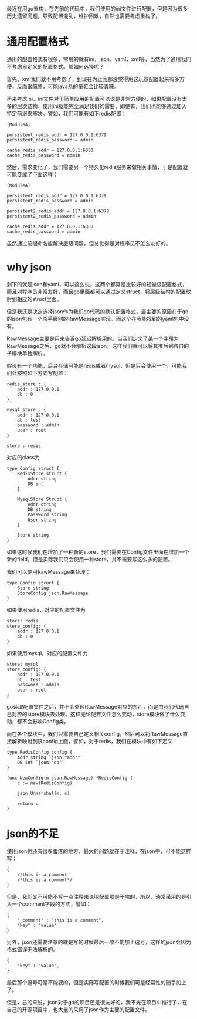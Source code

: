 最近在用go重构，在先前的代码中，我们使用的ini文件进行配置，但是因为很多历史遗留问题，导致配置混乱，维护困难，自然也需要考虑重构了。

# 通用配置格式

通用的配置格式有很多，常用的就有ini，json，yaml，xml等，当然为了通用我们不考虑自定义的配置格式。那如何选择呢？

首先，xml我们就不用考虑了，到现在为止我都没觉得用这玩意配置起来有多方便，反而很臃肿，可能java系的童鞋会比较青睐。

再来考虑ini，ini文件对于简单应用的配置可以说是非常方便的，如果配置没有太多的层次结构，使用ini就能完全满足我们的需要，即使有，我们也能够通过加入特定前缀来解决。譬如，我们可能有如下redis配置：

    [ModuleA]

    persistent_redis_addr = 127.0.0.1:6379
    persistent_redis_password = admin
    
    cache_redis_addr = 127.0.0.1:6380
    cache_redis_password = admin
    
然后，需求变化了，我们需要另一个持久化redis服务来做相关事情，于是配置就可能变成了下面这样：

    [ModuleA]

    persistent_redis_addr = 127.0.0.1:6379
    persistent_redis_password = admin

    persistent2_redis_addr = 127.0.0.1:6379
    persistent2_redis_password = admin

    cache_redis_addr = 127.0.0.1:6380
    cache_redis_password = admin
    
虽然通过前缀命名能解决层级问题，但总觉得是对程序员不怎么友好的。

# why json

剩下的就是json和yaml，可以这么说，这两个都算是比较好的轻量级配置格式，而且对程序员非常友好，而且go里面都可以通过定义struct，将层级结构的配置映射到相应的struct里面。

但是我还是决定选择json作为我们go代码的默认配置格式，最主要的原因在于go的json包有一个杀手级别的RawMessage实现。而这个在我能找到的yaml包中没有。

RawMessage主要是用来告诉go延迟解析用的。当我们定义了某一个字段为RawMessage之后，go就不会解析这段json，这样我们就可以将其推后到各自的子模块单独解析。

假设有一个功能，后台存储可能是redis或者mysql，但是只会使用一个，可能我们会按照如下方式写配置：

    redis_store : {
        addr : 127.0.0.1
        db : 0
    },

    mysql_store : {
        addr : 127.0.0.1
        db : test
        password : admin
        user : root
    }

    store : redis

对应的class为

    type Config struct {
        RedisStore struct {
            Addr string
            DB int
        }

        MysqlStore Struct {
            Addr string
            DB string
            Password string
            User string
        }

        Store string
    }

如果这时候我们在增加了一种新的store，我们需要在Config文件里面在增加一个新的field，但是实际我们只会使用一种store，并不需要写这么多的配置。

我们可以使用RawMessage来处理：

    type Config struct {
        Store string
        StoreConfig json.RawMessage
    }

如果使用redis，对应的配置文件为

    store: redis
    store_config: {
        addr : 127.0.0.1
        db : 0
    }

如果使用mysql，对应的配置文件为

    store: mysql
    store_config: {
        addr : 127.0.0.1
        db : test
        password : admin
        user : root
    }

go读取配置文件之后，并不会处理RawMessage对应的东西，而是由我们代码自己对应的store模块去处理。这样无论配置文件怎么变动，store模块做了什么变动，都不会影响Config类。

而在各个模块中，我们只需要自己定义相关config，然后可以将RawMessage直接解析映射到该config上面，譬如，对于redis，我们在模块中有如下定义

    type RedisConfig config {
        Addr string `json:"addr"`
        DB int `json:"db"`
    }
    
    func NewConfig(m json.RawMessage) *RedisConfig {
        c := new(RedisConfig)
        
        json.Unmarshal(m, c)
        
        return c
    }
    
# json的不足

使用json也还有很多蛋疼的地方，最大的问题就在于注释，在json中，可不能这样写：

    {
        //this is a comment
        /*this is a comment*/ 
    }
 
但是，我们又不可能不写一点注释来说明配置项是干啥的，所以，通常采用的是引入一个comment字段的方式，譬如：

    {
        "_comment" : "this is a comment",
        "key" : "value"
    }
    
另外，json还需要注意的就是写的时候最后一项不能加上逗号，这样的json会因为格式错误无法解析的。

    {
        "key" : "value",
    }

最后那个逗号可是不能要的，但是实际写配置的时候我们可是经常性的随手加上了。

但是，总的来说，json对于go的项目还是很友好的，我不光在项目中推行了，在自己的开源项目中，也大量的采用了json作为主要的配置文件。